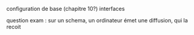 configuration de base (chapitre 10?)
interfaces

question exam : sur un schema, un ordinateur émet une diffusion, qui la recoit